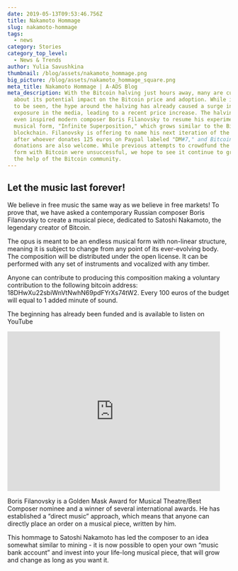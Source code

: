 ```yaml
---
date: 2019-05-13T09:53:46.756Z
title: Nakamoto Hommage
slug: nakamoto-hommage
tags:
  - news
category: Stories
category_top_level:
  - News & Trends
author: Yulia Savushkina
thumbnail: /blog/assets/nakamoto_hommage.png
big_picture: /blog/assets/nakamoto_hommage_square.png
meta_title: Nakamoto Hommage | A-ADS Blog
meta_description: With the Bitcoin halving just hours away, many are curious
  about its potential impact on the Bitcoin price and adoption. While it remains
  to be seen, the hype around the halving has already caused a surge in Bitcoin
  exposure in the media, leading to a recent price increase. The halving has
  even inspired modern composer Boris Filanovsky to resume his experimental
  musical form, "Infinite Superposition," which grows similar to the Bitcoin
  blockchain. Filanovsky is offering to name his next iteration of the form
  after whoever donates 125 euros on Paypal labeled "DM#7," and Bitcoin
  donations are also welcome. While previous attempts to crowdfund the musical
  form with Bitcoin were unsuccessful, we hope to see it continue to grow with
  the help of the Bitcoin community.
---
```

## Let the music last forever!

We believe in free music the same way as we believe in free markets! To prove that, we have asked a contemporary Russian composer Boris Filanovsky to create a musical piece, dedicated to Satoshi Nakamoto, the legendary creator of Bitcoin.

The opus is meant to be an endless musical form with non-linear structure, meaning it is subject to change from any point of its ever-evolving body. The composition will be distributed under the open license. It can be performed with any set of instruments and vocalized with any timber.

Anyone can contribute to producing this composition making a voluntary contribution to the following bitcoin address: 18DHwXu22sbiWnVtNwhN69pdFYrXs74tW2. Every 100 euros of the budget will equal to 1 added minute of sound.

The beginning has already been funded and is available to listen on YouTube 

<iframe allowfullscreen="" frameborder="0" height="360" src="https://www.youtube.com/embed/1kpmZThsSHI" width="480"></iframe>

Boris Filanovsky is a Golden Mask Award for Musical Theatre/Best Composer nominee and a winner of several international awards. He has established a “direct music” approach, which means that anyone can directly place an order on a musical piece, written by him.

This hommage to Satoshi Nakamoto has led the composer to an idea somewhat similar to mining - it is now possible to open your own “music bank account” and invest into your life-long musical piece, that will grow and change as long as you want it.
